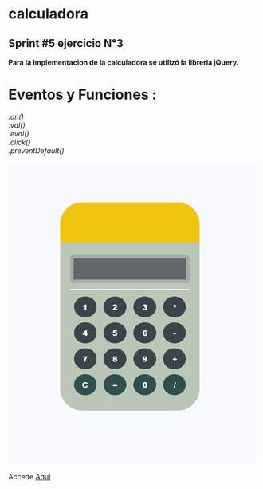 # calculadora

## Sprint #5 ejercicio N°3<br>

<b>Para la implementacion de la calculadora se utilizó la libreria jQuery.</b>

# Eventos y Funciones : <br>
<i>.on()</i> <br>
<i>.val()</i><br>
<i>.eval()</i><br>
<i>.click()</i><br>
<i>.preventDefault()</i><br>

<img src="https://raw.githubusercontent.com/MariaCutipaGonzales/calculadorajQuery/master/img/capture.png">
<br>

Accede <a href="https://mariacutipagonzales.github.io/calculadorajQuery/">Aquí</a>
